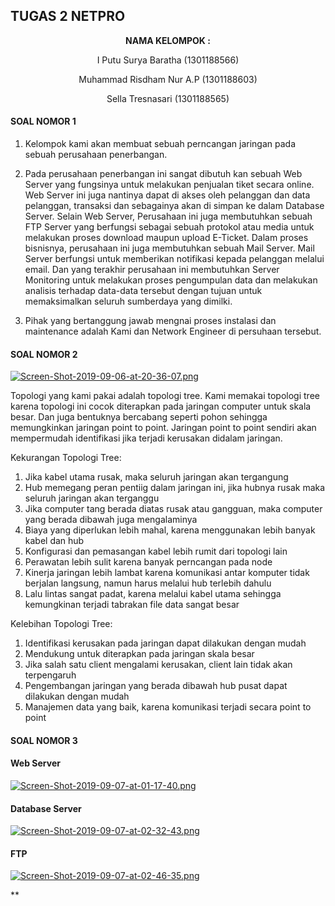 ## TUGAS 2 NETPRO ##

<p align="center"
  <a><strong>  NAMA KELOMPOK :  </strong></a> 
</p>
<p align="center">
  <a>  I Putu Surya Baratha (1301188566)  </a> 
</p> 

<p align="center">
  <a>  Muhammad Risdham Nur A.P (1301188603)  </a> 
</p>

<p align="center">
  <a>  Sella Tresnasari  (1301188565)  </a> 
</p> 



#### SOAL NOMOR 1 ####

1. Kelompok kami akan membuat sebuah perncangan jaringan pada sebuah perusahaan penerbangan.

2. Pada perusahaan penerbangan ini sangat dibutuh kan sebuah Web Server yang fungsinya untuk melakukan penjualan tiket secara online. Web Server ini juga nantinya dapat di akses oleh pelanggan dan data pelanggan, transaksi dan sebagainya akan di simpan ke dalam Database Server. Selain Web Server, Perusahaan ini juga membutuhkan sebuah FTP Server yang berfungsi sebagai sebuah protokol atau media untuk melakukan proses download maupun upload E-Ticket. Dalam proses bisnisnya, perusahaan ini juga membutuhkan sebuah Mail Server. Mail Server berfungsi untuk memberikan notifikasi kepada pelanggan melalui email. Dan yang terakhir perusahaan ini membutuhkan Server Monitoring untuk melakukan proses pengumpulan data dan melakukan analisis terhadap data-data tersebut dengan tujuan untuk memaksimalkan seluruh sumberdaya yang dimilki.

3. Pihak yang bertanggung jawab mengnai proses instalasi dan maintenance adalah Kami dan Network Engineer di persuhaan tersebut.

#### SOAL NOMOR 2 ####

[![Screen-Shot-2019-09-06-at-20-36-07.png](https://i.postimg.cc/CKjMsn32/Screen-Shot-2019-09-06-at-20-36-07.png)](https://postimg.cc/94QjW0FP)

Topologi yang kami pakai adalah topologi tree. Kami memakai topologi tree karena topologi ini cocok diterapkan pada jaringan computer untuk skala besar. Dan juga bentuknya bercabang seperti pohon sehingga memungkinkan jaringan point to point. Jaringan point to point sendiri akan mempermudah identifikasi jika terjadi kerusakan didalam jaringan.

Kekurangan Topologi Tree:
1.	Jika kabel utama rusak, maka seluruh jaringan akan tergangung
2.	Hub memegang peran pentiig dalam jaringan ini, jika hubnya rusak maka seluruh jaringan akan terganggu
3.	Jika computer tang berada diatas rusak atau gangguan, maka computer yang berada dibawah juga mengalaminya
4.	Biaya yang diperlukan lebih mahal, karena menggunakan lebih banyak kabel dan hub
5.	Konfigurasi dan pemasangan kabel lebih rumit dari topologi lain
6.	Perawatan lebih sulit karena banyak perncangan pada node
7.	Kinerja jaringan lebih lambat karena komunikasi antar komputer tidak berjalan langsung, namun harus melalui hub terlebih dahulu
8.	Lalu lintas sangat padat, karena melalui kabel utama sehingga kemungkinan terjadi tabrakan file data sangat besar

Kelebihan Topologi Tree:
1.	Identifikasi kerusakan pada jaringan dapat dilakukan dengan mudah
2.	Mendukung untuk diterapkan pada jaringan skala besar
3.	Jika salah satu client mengalami kerusakan, client lain tidak akan terpengaruh
4.	Pengembangan jaringan yang berada dibawah hub pusat dapat dilakukan dengan mudah
5.	Manajemen data yang baik, karena komunikasi terjadi secara point to point

#### SOAL NOMOR 3 ####

#### Web Server ####

[![Screen-Shot-2019-09-07-at-01-17-40.png](https://i.postimg.cc/D03QXJb5/Screen-Shot-2019-09-07-at-01-17-40.png)](https://postimg.cc/DJ5bVz6b)

#### Database Server ####

[![Screen-Shot-2019-09-07-at-02-32-43.png](https://i.postimg.cc/BQqHfG58/Screen-Shot-2019-09-07-at-02-32-43.png)](https://postimg.cc/jCFLymFK)


#### FTP ####

[![Screen-Shot-2019-09-07-at-02-46-35.png](https://i.postimg.cc/8cTJGhv8/Screen-Shot-2019-09-07-at-02-46-35.png)](https://postimg.cc/bDFNHSLL)

 **
